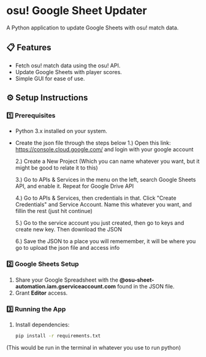 # osu! Google Sheet Updater

A Python application to update Google Sheets with osu! match data.

## 📋 Features

- Fetch osu! match data using the osu! API.
- Update Google Sheets with player scores.
- Simple GUI for ease of use.

## ⚙️ Setup Instructions

### 1️⃣ **Prerequisites**
- Python 3.x installed on your system.
- Create the json file through the steps below
  1.) Open this link: https://console.cloud.google.com/ and login with your google account

  2.) Create a New Project (Which you can name whatever you want, but it might be good to relate it to this)

  3.) Go to APIs & Services in the menu on the left, search Google Sheets API, and enable it. Repeat for Google Drive API

  4.) Go to APIs & Services, then credentials in that. Click "Create Credentials" and Service Account. Name this whatever you want, and fillin the rest (just hit continue)

  5.) Go to the service account you just created, then go to keys and create new key. Then download the JSON

  6.) Save the JSON to a place you will rememember, it will be where you go to upload the json file and access info

### 2️⃣ **Google Sheets Setup**
1. Share your Google Spreadsheet with the **@osu-sheet-automation.iam.gserviceaccount.com** found in the JSON file.
2. Grant **Editor** access.

### 3️⃣ **Running the App**
1. Install dependencies:

   ```bash
   pip install -r requirements.txt
(This would be run in the terminal in whatever you use to run python)
